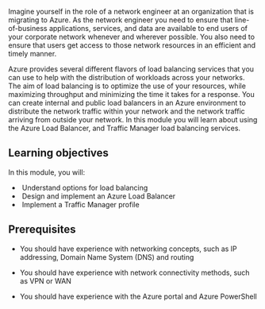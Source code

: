 

Imagine yourself in the role of a network engineer at an organization that is migrating to Azure. As the network engineer you need to ensure that line-of-business applications, services, and data are available to end users of your corporate network whenever and wherever possible. You also need to ensure that users get access to those network resources in an efficient and timely manner. 

Azure provides several different flavors of load balancing services that you can use to help with the distribution of workloads across your networks. The aim of load balancing is to optimize the use of your resources, while maximizing throughput and minimizing the time it takes for a response. You can create internal and public load balancers in an Azure environment to distribute the network traffic within your network and the network traffic arriving from outside your network. In this module you will learn about using the Azure Load Balancer, and Traffic Manager load balancing services.

## Learning objectives

In this module, you will:

- ​    Understand options for load balancing
- ​    Design and implement an Azure Load Balancer
- ​    Implement a Traffic Manager profile

## Prerequisites

- You should have experience with networking concepts, such as IP addressing, Domain Name System (DNS) and routing

- You should have experience with network connectivity methods, such as VPN or WAN

- You should have experience with the Azure portal and Azure PowerShell
